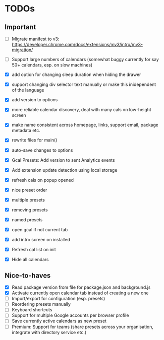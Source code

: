 # TODOs

## Important
- [ ] Migrate manifest to v3: https://developer.chrome.com/docs/extensions/mv3/intro/mv3-migration/
- [ ] Support large numbers of calendars (somewhat buggy currently for say 50+ calendars, esp. on slow machines)
- [x] add option for changing sleep duration when hiding the drawer
- [x] support changing div selector text manually or make this inidependent of the language
- [x] add version to options
- [x] more reliable calendar discovery, deal with many cals on low-height screen
- [x] make name consistent across homepage, links, support email, package metadata etc.
- [x] rewrite files for main()
- [x] auto-save changes to options
- [x] Gcal Presets: Add version to sent Analytics events 
- [x] Add extension update detection using local storage
- [x] refresh cals on popup opened
- [x] nice preset order
- [x] multiple presets
- [x] removing presets
- [x] named presets
- [x] open gcal if not current tab
- [x] add intro screen on installed
- [x] Refresh cal list on init 
- [x] Hide all calendars


## Nice-to-haves
- [x] Read package version from file for package.json and background.js
- [x] Activate currently open calendar tab instead of creating a new one
- [ ] Import/export for configuration (esp. presets)
- [ ] Reordering presets manually
- [ ] Keyboard shortcuts
- [ ] Support for multiple Google accounts per browser profile
- [ ] Save currently active calendars as new preset
- [ ] Premium: Support for teams (share presets across your organisation, integrate with directory service etc.)
